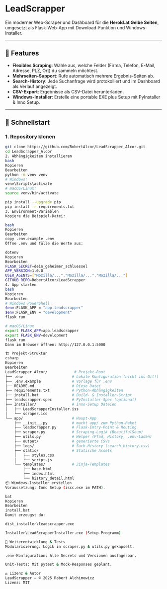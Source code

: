 # LeadScrapper

Ein moderner Web-Scraper und Dashboard für die **Herold.at Gelbe Seiten**, umgesetzt als Flask-Web-App mit Download-Funktion und Windows-Installer.

---

## 📝 Features

- **Flexibles Scraping**: Wähle aus, welche Felder (Firma, Telefon, E-Mail, Adresse, PLZ, Ort) du sammeln möchtest.
- **Mehrseiten-Support**: Rufe automatisch mehrere Ergebnis-Seiten ab.
- **Search-History**: Jede Suchanfrage wird protokolliert und im Dashboard als Verlauf angezeigt.
- **CSV-Export**: Ergebnisse als CSV-Datei herunterladen.
- **Windows-Installer**: Erstelle eine portable EXE plus Setup mit PyInstaller & Inno Setup.

---

## 🚀 Schnellstart

### 1. Repository klonen

```bash
git clone https://github.com/RobertAlcor/LeadScrapper_Alcor.git
cd LeadScrapper_Alcor
2. Abhängigkeiten installieren
bash
Kopieren
Bearbeiten
python -m venv venv
# Windows:
venv\Scripts\activate
# macOS/Linux:
source venv/bin/activate

pip install --upgrade pip
pip install -r requirements.txt
3. Environment-Variablen
Kopiere die Beispiel-Datei:

bash
Kopieren
Bearbeiten
copy .env.example .env
Öffne .env und fülle die Werte aus:

dotenv
Kopieren
Bearbeiten
FLASK_SECRET=dein_geheimer_schluessel
APP_VERSION=1.0.0
USER_AGENTS=["Mozilla/...","Mozilla/...","Mozilla/..."]
GITHUB_REPO=RobertAlcor/LeadScrapper
4. App starten
bash
Kopieren
Bearbeiten
# Windows PowerShell
$env:FLASK_APP = "app.leadscrapper"
$env:FLASK_ENV = "development"
flask run

# macOS/Linux
export FLASK_APP=app.leadscrapper
export FLASK_ENV=development
flask run
Dann im Browser öffnen: http://127.0.0.1:5000

🏗️ Projekt-Struktur
csharp
Kopieren
Bearbeiten
LeadScrapper_Alcor/            # Projekt-Root
├── .env                      # Lokale Konfiguration (nicht ins Git!)
├── .env.example              # Vorlage für .env
├── README.md                 # Diese Datei
├── requirements.txt          # Python-Abhängigkeiten
├── install.bat               # Build- & Installer-Script
├── leadscrapper.spec         # PyInstaller-Spec (optional)
├── Installer/                # Inno-Setup Dateien
│   ├── LeadScrapperInstaller.iss
│   └── scraper.ico
└── app/                      # Haupt-App
    ├── __init__.py           # macht app/ zum Python-Paket
    ├── leadscrapper.py       # Flask-Entry-Point & Routing
    ├── scraper.py            # Scraping-Logik (BeautifulSoup)
    ├── utils.py              # Helper (Pfad, History, .env-Laden)
    ├── output/               # generierte CSVs
    ├── logs/                 # Such-History (search_history.csv)
    ├── static/               # Statische Assets
    │   ├── styles.css
    │   └── script.js
    └── templates/            # Jinja-Templates
        ├── base.html
        ├── index.html
        └── history_detail.html
📦 Windows-Installer erstellen
Voraussetzung: Inno Setup (iscc.exe im PATH).

bat
Kopieren
Bearbeiten
install.bat
Damit erzeugst du:

dist_installer\leadscrapper.exe

Installer\LeadScrapperInstaller.exe (Setup-Programm)

🔧 Weiterentwicklung & Tests
Modularisierung: Logik in scraper.py & utils.py gekapselt.

.env-Konfiguration: Alle Secrets und Versionen auslagerbar.

Unit-Tests: Mit pytest & Mock-Responses geplant.

⚖️ Lizenz & Autor
LeadScrapper – © 2025 Robert Alchimowicz
Lizenz: MIT
